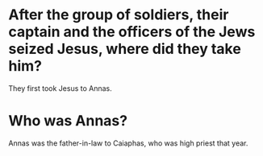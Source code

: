 # After the group of soldiers, their captain and the officers of the Jews seized Jesus, where did they take him?

They first took Jesus to Annas.

# Who was Annas?

Annas was the father-in-law to Caiaphas, who was high priest that year.
